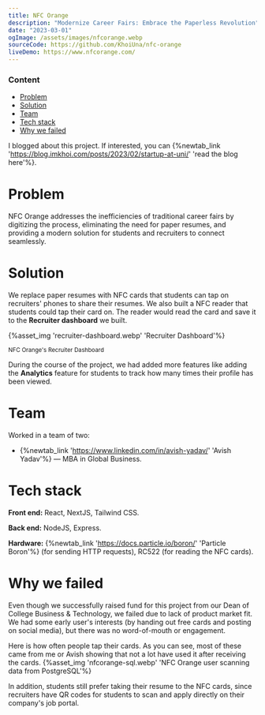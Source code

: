 ```yaml
---
title: NFC Orange
description: "Modernize Career Fairs: Embrace the Paperless Revolution"
date: "2023-03-01"
ogImage: /assets/images/nfcorange.webp
sourceCode: https://github.com/KhoiUna/nfc-orange
liveDemo: https://www.nfcorange.com/
---
```


### Content

- [Problem](#problem)
- [Solution](#solution)
- [Team](#team)
- [Tech stack](#tech-stack)
- [Why we failed](#why-we-failed)

I blogged about this project. If interested, you can {%newtab_link 'https://blog.imkhoi.com/posts/2023/02/startup-at-uni/' 'read the blog here'%}.

# Problem

NFC Orange addresses the inefficiencies of traditional career fairs by digitizing the process, eliminating the need for paper resumes, and providing a modern solution for students and recruiters to connect seamlessly.

# Solution

We replace paper resumes with NFC cards that students can tap on recruiters' phones to share their resumes. We also built a NFC reader that students could tap their card on. The reader would read the card and save it to the **Recruiter dashboard** we built.

{%asset_img 'recruiter-dashboard.webp' 'Recruiter Dashboard'%}

<sub>NFC Orange's Recruiter Dashboard</sub>

During the course of the project, we had added more features like adding the **Analytics** feature for students to track how many times their profile has been viewed.

# Team

Worked in a team of two:

- {%newtab_link 'https://www.linkedin.com/in/avish-yadav/' 'Avish Yadav'%} &mdash; MBA in Global Business.

# Tech stack

**Front end:** React, NextJS, Tailwind CSS.

**Back end:** NodeJS, Express.

**Hardware:** {%newtab_link 'https://docs.particle.io/boron/' 'Particle Boron'%} (for sending HTTP requests), RC522 (for reading the NFC cards).

# Why we failed

Even though we successfully raised fund for this project from our Dean of College Business & Technology, we failed due to lack of product market fit. We had some early user's interests (by handing out free cards and posting on social media), but there was no word-of-mouth or engagement.

Here is how often people tap their cards. As you can see, most of these came from me or Avish showing that not a lot have used it after receiving the cards.
{%asset_img 'nfcorange-sql.webp' 'NFC Orange user scanning data from PostgreSQL'%}

In addition, students still prefer taking their resume to the NFC cards, since recruiters have QR codes for students to scan and apply directly on their company's job portal.
